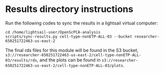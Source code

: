 # Results directory instructions

Run the following codes to sync the results in a lightsail virtual computer:

```         
cd /home/lightsail-user/OpenScPCA-analysis
scripts/sync-results.py cell-type-nonETP-ALL-03 --bucket researcher-650251722463-us-east-2
```

The final rds files for this module will be found in the S3 bucket, `s3://researcher-650251722463-us-east-2/cell-type-nonETP-ALL-03/results/rds`, and the plots can be found in `s3://researcher-650251722463-us-east-2/cell-type-nonETP-ALL-03/plots`.
